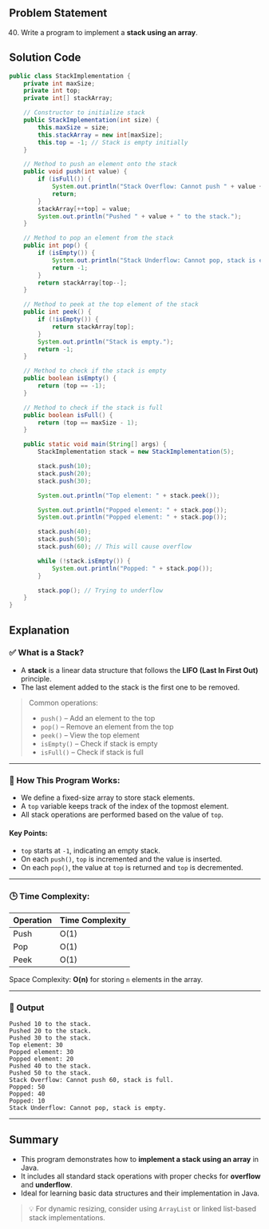 ## Problem Statement  
40. Write a program to implement a **stack using an array**.

## Solution Code  
```java
public class StackImplementation {
    private int maxSize;
    private int top;
    private int[] stackArray;

    // Constructor to initialize stack
    public StackImplementation(int size) {
        this.maxSize = size;
        this.stackArray = new int[maxSize];
        this.top = -1; // Stack is empty initially
    }

    // Method to push an element onto the stack
    public void push(int value) {
        if (isFull()) {
            System.out.println("Stack Overflow: Cannot push " + value + ", stack is full.");
            return;
        }
        stackArray[++top] = value;
        System.out.println("Pushed " + value + " to the stack.");
    }

    // Method to pop an element from the stack
    public int pop() {
        if (isEmpty()) {
            System.out.println("Stack Underflow: Cannot pop, stack is empty.");
            return -1;
        }
        return stackArray[top--];
    }

    // Method to peek at the top element of the stack
    public int peek() {
        if (!isEmpty()) {
            return stackArray[top];
        }
        System.out.println("Stack is empty.");
        return -1;
    }

    // Method to check if the stack is empty
    public boolean isEmpty() {
        return (top == -1);
    }

    // Method to check if the stack is full
    public boolean isFull() {
        return (top == maxSize - 1);
    }

    public static void main(String[] args) {
        StackImplementation stack = new StackImplementation(5);

        stack.push(10);
        stack.push(20);
        stack.push(30);

        System.out.println("Top element: " + stack.peek());

        System.out.println("Popped element: " + stack.pop());
        System.out.println("Popped element: " + stack.pop());

        stack.push(40);
        stack.push(50);
        stack.push(60); // This will cause overflow

        while (!stack.isEmpty()) {
            System.out.println("Popped: " + stack.pop());
        }

        stack.pop(); // Trying to underflow
    }
}
```

## Explanation  

### ✅ What is a Stack?
- A **stack** is a linear data structure that follows the **LIFO (Last In First Out)** principle.
- The last element added to the stack is the first one to be removed.

> Common operations:
> - `push()` – Add an element to the top
> - `pop()` – Remove an element from the top
> - `peek()` – View the top element
> - `isEmpty()` – Check if stack is empty
> - `isFull()` – Check if stack is full

---

### 🧠 How This Program Works:
- We define a fixed-size array to store stack elements.
- A `top` variable keeps track of the index of the topmost element.
- All stack operations are performed based on the value of `top`.

#### Key Points:
- `top` starts at `-1`, indicating an empty stack.
- On each `push()`, `top` is incremented and the value is inserted.
- On each `pop()`, the value at `top` is returned and `top` is decremented.

---

### 🕒 Time Complexity:

| Operation | Time Complexity |
|----------|------------------|
| Push     | O(1)             |
| Pop      | O(1)             |
| Peek     | O(1)             |

Space Complexity: **O(n)** for storing `n` elements in the array.

---

### 📌 Output  
```
Pushed 10 to the stack.
Pushed 20 to the stack.
Pushed 30 to the stack.
Top element: 30
Popped element: 30
Popped element: 20
Pushed 40 to the stack.
Pushed 50 to the stack.
Stack Overflow: Cannot push 60, stack is full.
Popped: 50
Popped: 40
Popped: 10
Stack Underflow: Cannot pop, stack is empty.
```

---

## Summary  
- This program demonstrates how to **implement a stack using an array** in Java.
- It includes all standard stack operations with proper checks for **overflow** and **underflow**.
- Ideal for learning basic data structures and their implementation in Java.

> 💡 For dynamic resizing, consider using `ArrayList` or linked list-based stack implementations.